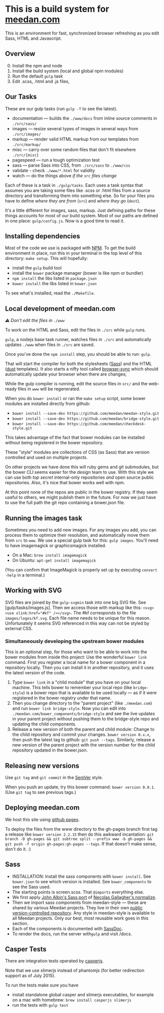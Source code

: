 # This is a build system for [meedan.com](http://meedan.com)

This is an environment for fast, synchronized browser refreshing as you edit Sass, HTML and Javascript.

## Overview

0. Install the npm and node
1. Install the build system (local and global npm modules)
2. Run the default `gulp` task
3. Edit .scss, .html and .js files, 

## Our Tasks

These are our gulp tasks (run `gulp -T` to see the latest).

- documentation — builds the `./www/docs` from inline source comments in `./src/sass/`
- images — resize several types of images in several ways from `./src/images/`
- markup — render valid HTML markup from our templates from `./src/markup/`
- misc — carry over some random files that don't fit elsewhere `./src/{misc}`
- pagespeed — run a tough optimization test
- sass — parse Sass into CSS, from `./src/sass` to `./www/css`
- validate - check `./www/*.html` for validity
- watch — do the things above _if the `src` files change_

Each of these is a task in `./gulp/tasks`. Each uses a task syntax that assumes you are taking some files like .scss or .html files from a source directory and transforming them into something else. So for your files you have to define *where they are from* (`src`) and *where they go* (`dest`).

It's a little different for images, sass, markup. Just defining paths for these things accounts for most of our build system. Most of our paths are defined in one place: `gulp/config.js`. Now is a good time to read it.

## Installing dependencies

Most of the code we use is packaged with [NPM](https://www.npmjs.com/ "npm"). To get the build environment in place, run this in your terminal in the top level of this directory: `make setup`. This will hopefully:

  * install the `gulp` build tool
  * install the `bower` package manager (bower is like npm or bundler)
  * `npm install` the libs listed in `package.json` 
  * `bower install` the libs listed in `bower.json`

To see what's installed, read the `./Makefile`.

## Local development of meedan.com

*:warning: Don't edit the files in `./www`*

To work on the HTML and Sass, edit the files in `./src` while `gulp` runs.

`gulp`, a nodejs base task runner, watches files in `./src` and automatically updates `./www` when files in `./src` are saved. 

Once you've done the `npm install` step, you should be able to run: `gulp`.

That will start the compiler for both the stylesheets ([Sass](sass-lang.com/)) and the HTML ([dust](http://akdubya.github.io/dustjs/ "dust") templates).  It also starts a nifty tool called [browser-sync](http://www.browsersync.io/) which should automatically update your browser when there are changes;

While the gulp compiler is running, edit the source files in `src/` and the web-ready files in `www` will be regenerated.

When you do `bower install` or ran the `make setup` script, some bower modules are installed directly from github:

- `bower install --save-dev https://github.com/meedan/meedan-style.git`
- `bower install --save-dev https://github.com/meedan/bridge-style.git`
- `bower install --save-dev https://github.com/meedan/checkdesk-style.git`

This takes advantage of the fact that bower modules can be installed without being registered in the bower repository.

These "style" modules are collections of CSS (as Sass) that are version controlled and used on multiple projects. 

On other projects we have done this will ruby gems and git submodules, but the bower CLI seems easier for the design team to use. With this style we can use both _top secret_ internal-only repositories *and* open source public repositories. Also, it's nice that bower works well with npm.

At this point none of the repos are public in the bower registry. If they seem useful to others, we might publish them in the future. For now we just have to use the full path the git repo containing a bower.json file.

## Running the images task

Sometimes you need to add new images. For any images you add, you can process them to optimize their resolution, and automatically move them from `src` to `www`. We use a special gulp task for this: `gulp images`. You'll need to have imagemagick or graphicsmagick installed. 

* On a Mac: `brew install imagemagick`
* On Ubuntu: `apt-get install imagemagick`

(You can confirm that ImageMagick is properly set up by executing `convert -help` in a terminal.)

## Working with SVG 

SVG files are joined by the `gulp-svgmin` task into one big SVG file. See [gulp/tasks/images.js]. Then we access those with markup like this: `<svg><use xlink:href="#kf" /></svg>`. The #kf corresponds to the file `images/logos/kf.svg`. Each file name needs to be unique for this reason. Unfortunately it seems SVG referenced in this way can not be styled by external CSS.

### Simultaneously developing the upstream bower modules
    
This is an optional step, for those who want to be able to work into the bower modules from inside this project: Use the wonderful `bower link` command. First you register a local name for a bower component in a repository locally. Then you can install it in another repository, and it uses the latest version of the code.

1. Type `bower link` in a "child module" that you have on your local machine. This tells bower to remember your local repo (like `bridge-style`) is a bower repo that is available to be used locally — as if it were registered in the bower registry under that name.
2. Then you change directory to the "parent project" (like `./meedan.com`) and run `bower link bridge-style`. Now you can edit into `./meedan.com/bower_components/bridge-style` and see the live updates in your parent project without pushing them to the bridge-style repo and updating the child components.
3. Release a new version of both the parent and child module: Change to the child repository and commit your changes. `bower version 0.x.x`, then push the latest tag to github: `git push --tags`. Similarly, release a new version of the parent project with the version number for the child repository updated in the bower.json.

## Releasing new versions

Use `git tag` and `git commit` in the [SemVer](http://semver.org/) style.

When you push an update, try this bower command: `bower version 0.0.1`. (Use `git tag` to see previous tags.)

## Deploying meedan.com

We host this site using [github pages](https://pages.github.com/). 

To deploy the files from the www directory to the gh-pages branch first tag a release like `bower version 2.2.15` then do this awkward incantation: `git branch -D gh-pages && git subtree split --prefix www -b gh-pages && git push -f origin gh-pages:gh-pages --tags`. If that doesn't make sense, don't do it. :)

## Sass

- INSTALLATION: Install the sass components with `bower install`. See `bower.json` to see which version is installed. See `bower_components` to see the Sass used.
- The starting points is screen.scss. That `@imports` everything else.
- We first apply [John Albin's Sass port](https://github.com/JohnAlbin/normalize-scss) of [Necolas Gallagher's normalize](https://github.com/necolas/normalize.css).
- Then we import sass components from meedan-style — these are shared by various Meedan projects. They live in their own [public version-controlled repository](github.com/meedan/meedan-style). Any style in meedan-style is available to all Meedan projects. Only our best, most reusable work goes in this section. 
- Each of the components is documented with [SassDoc](https://github.com/SassDoc/sassdoc). 
- To render the docs, run the server with`gulp` and visit /docs.


## Casper Tests

There are integration tests operated by [casperjs](http://casperjs.org/ "CasperJS, a navigation scripting and testing utility for PhantomJS and SlimerJS").  

Note that we use slimerjs instead of phantomjs (for better redirection support as of July 2015).

To run the tests make sure you have 

- install standalone global casper and slimerjs executables, for example on a mac with homebrew: `brew install casperjs slimerjs`
- run the tests with `gulp test`